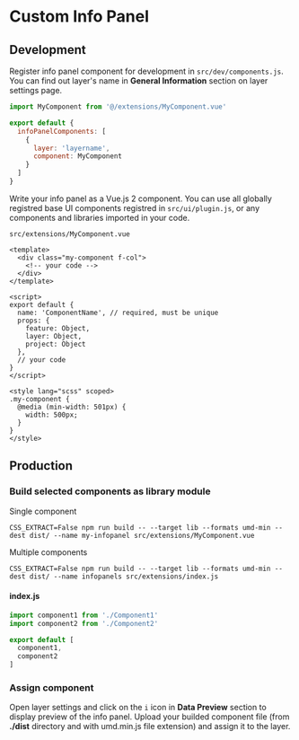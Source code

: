 
# Custom Info Panel

## Development

Register info panel component for development in `src/dev/components.js`.
You can find out layer's name in **General Information** section on layer settings page.

```javascript
import MyComponent from '@/extensions/MyComponent.vue'

export default {
  infoPanelComponents: [
    {
      layer: 'layername',
      component: MyComponent
    }
  ]
}
```

Write your info panel as a Vue.js 2 component.
You can use all globally registred base UI components registred in `src/ui/plugin.js`, or any components and libraries imported in your code.

```
src/extensions/MyComponent.vue
```

```vue
<template>
  <div class="my-component f-col">
    <!-- your code -->
  </div>
</template>

<script>
export default {
  name: 'ComponentName', // required, must be unique
  props: {
    feature: Object,
    layer: Object,
    project: Object
  },
  // your code
}
</script>

<style lang="scss" scoped>
.my-component {
  @media (min-width: 501px) {
    width: 500px;
  }
}
</style>
```

## Production

### Build selected components as library module
Single component
```
CSS_EXTRACT=False npm run build -- --target lib --formats umd-min --dest dist/ --name my-infopanel src/extensions/MyComponent.vue
```

Multiple components
```
CSS_EXTRACT=False npm run build -- --target lib --formats umd-min --dest dist/ --name infopanels src/extensions/index.js
```

#### index.js
```javascript
import component1 from './Component1'
import component2 from './Component2'

export default [
  component1,
  component2
]
```

### Assign component

Open layer settings and click on the `i` icon in **Data Preview** section to display preview of the info panel.
Upload your builded component file (from **./dist** directory and with umd.min.js file extension) and assign it to the layer.
